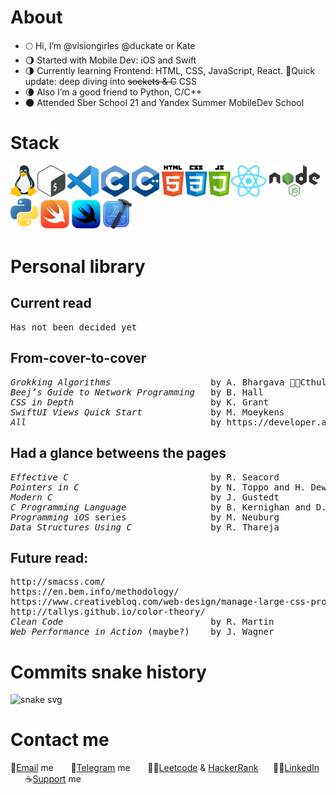 # About

- 🌕 Hi, I’m @visiongirles @duckate or Kate
- 🌖 Started with Mobile Dev: iOS and Swift
- 🌗 Currently learning Frontend: HTML, CSS, JavaScript, React. 🦊Quick update: deep diving into <s>sockets & C</s> CSS
- 🌘 Also I’m a good friend to Python, C/C++
- 🌑 Attended Sber School 21 and Yandex Summer MobileDev School

# Stack
<img alt="linux" height="50px" src="logo/linux-logo.png" /><img alt="bash" height="50px" src="logo/bash-logo.png" /> <img alt="vsc" height="50px" src="logo/vsc-logo.png" /> <img alt="c" height="50px" src="logo/c-logo.png" /> <img alt="cpp" height="50px" src="logo/cpp-logo.png" /> <img alt="html css js" height="50px" src="logo/html-css-js-logo.png" /><img alt="react" height="50px" src="logo/react-logo.png" /> <img alt="node-js" height="50px" src="logo/node-js-logo.png" /> <img alt="python" height="50px" src="logo/python-logo.png" /><img alt="swift" height="50px" src="logo/swift-logo.png" /><img alt="swiftui" height="50px" src="logo/swiftui-logo.png" /><img alt="xcode" height="50px" src="logo/xcode-logo.png" />

# Personal library
## Current read
<pre>
Has not been decided yet
</pre>

## From-cover-to-cover
<pre>
<i>Grokking Algorithms</i>                   by A. Bhargava 🙏🐙Cthulhu bless the author
<i>Beej’s Guide to Network Programming</i>   by B. Hall
<i>CSS in Depth</i>                          by K. Grant
<i>SwiftUI Views Quick Start</i>             by M. Moeykens
<i>All</i>                                   by https://developer.apple.com/swift/
</pre>

## Had a glance betweens the pages
<pre>
<i>Effective C</i>                           by R. Seacord
<i>Pointers in C</i>                         by N. Toppo and H. Dewan
<i>Modern C</i>                              by J. Gustedt
<i>C Programming Language</i>                by B. Kernighan and D. Ritchie
<i>Programming iOS</i> series                by M. Neuburg
<i>Data Structures Using C</i>               by R. Thareja
</pre>
## Future read:
<pre>
http://smacss.com/ 
https://en.bem.info/methodology/
https://www.creativebloq.com/web-design/manage-large-css-projects-itcss-101517528
http://tallys.github.io/color-theory/
<i>Clean Code</i>                            by R. Martin
<i>Web Performance in Action</i> (maybe?)    by J. Wagner 
</pre>
# Commits snake history
![snake svg](https://github.com/visiongirles/visiongirles/blob/output/github-contribution-grid-snake.svg)

# Contact me
📧<a href="mailto:busy.sychenko@gmail.com">Email</a> me &nbsp;&nbsp;&nbsp;&nbsp;&nbsp; 📱<a href="https://t.me/duckate">Telegram</a> me
&nbsp;&nbsp;&nbsp;&nbsp;&nbsp; 👩‍💻<a href="https://leetcode.com/visiongirles/">Leetcode</a> & <a href="https://www.hackerrank.com/busy_sychenko">HackerRank</a>&nbsp;&nbsp;&nbsp;&nbsp;&nbsp; 🧙‍♀️<a href="https://www.linkedin.com/in/kate-sychenko-50456a57/">LinkedIn</a>  &nbsp;&nbsp;&nbsp;&nbsp;&nbsp; ☕<a href="https://www.buymeacoffee.com/duckate">Support</a> me 

